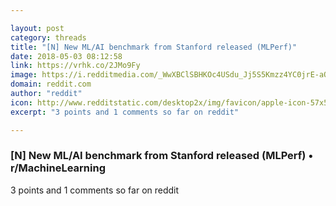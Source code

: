 ```yaml
---

layout: post
category: threads
title: "[N] New ML/AI benchmark from Stanford released (MLPerf)"
date: 2018-05-03 08:12:58
link: https://vrhk.co/2JMo9Fy
image: https://i.redditmedia.com/_WwXBClSBHKOc4USdu_Jj5S5Kmzz4YC0jrE-aOWX6Ro.jpg?w=320&s=a66eafee44ad0025444e5217847cc721
domain: reddit.com
author: "reddit"
icon: http://www.redditstatic.com/desktop2x/img/favicon/apple-icon-57x57.png
excerpt: "3 points and 1 comments so far on reddit"

---
```


### [N] New ML/AI benchmark from Stanford released (MLPerf) • r/MachineLearning

3 points and 1 comments so far on reddit